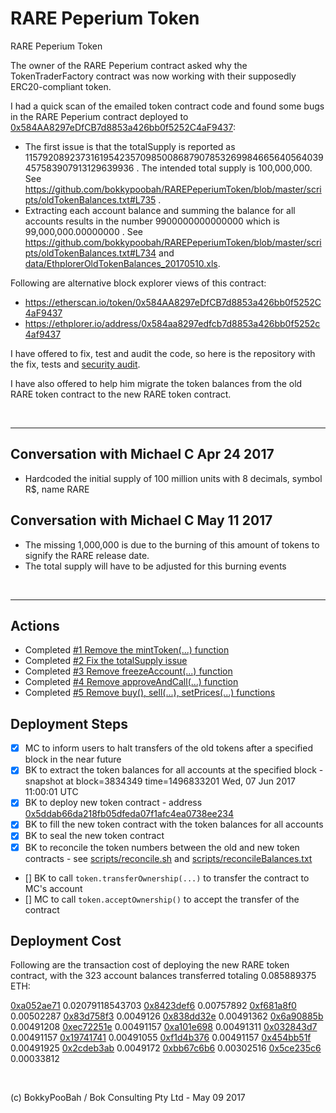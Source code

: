 # RARE Peperium Token
RARE Peperium Token

The owner of the RARE Peperium contract asked why the TokenTraderFactory contract was now working with their supposedly ERC20-compliant token.

I had a quick scan of the emailed token contract code and found some bugs in the RARE Peperium contract deployed to [0x584AA8297eDfCB7d8853a426bb0f5252C4aF9437](https://etherscan.io/address/0x584AA8297eDfCB7d8853a426bb0f5252C4aF9437):

* The first issue is that the totalSupply is reported as 115792089237316195423570985008687907853269984665640564039457583907913129639936 . The intended  total supply is 100,000,000. See https://github.com/bokkypoobah/RAREPeperiumToken/blob/master/scripts/oldTokenBalances.txt#L735 .
* Extracting each account balance and summing the balance for all accounts results in the number 9900000000000000 which is 99,000,000.00000000 . See https://github.com/bokkypoobah/RAREPeperiumToken/blob/master/scripts/oldTokenBalances.txt#L734 and [data/EthplorerOldTokenBalances_20170510.xls](data/EthplorerOldTokenBalances_20170510.xls).

Following are alternative block explorer views of this contract:

* https://etherscan.io/token/0x584AA8297eDfCB7d8853a426bb0f5252C4aF9437
* https://ethplorer.io/address/0x584aa8297edfcb7d8853a426bb0f5252c4af9437

I have offered to fix, test and audit the code, so here is the repository with the fix, tests and [security audit](SecurityAudit.md).

I have also offered to help him migrate the token balances from the old RARE token contract to the new RARE token contract. 

<br />

<hr />

## Conversation with Michael C Apr 24 2017

* Hardcoded the initial supply of 100 million units with 8 decimals, symbol R$, name RARE

## Conversation with Michael C May 11 2017

* The missing 1,000,000 is due to the burning of this amount of tokens to signify the RARE release date.
* The total supply will have to be adjusted for this burning events

<br />

<hr />

## Actions

* Completed [#1 Remove the mintToken(...) function](https://github.com/bokkypoobah/RAREPeperiumToken/issues/1)
* Completed [#2 Fix the totalSupply issue](https://github.com/bokkypoobah/RAREPeperiumToken/issues/2)
* Completed [#3 Remove freezeAccount(...) function](https://github.com/bokkypoobah/RAREPeperiumToken/issues/3)
* Completed [#4 Remove approveAndCall(...) function](https://github.com/bokkypoobah/RAREPeperiumToken/issues/4)
* Completed [#5 Remove buy(), sell(...), setPrices(...) functions](https://github.com/bokkypoobah/RAREPeperiumToken/issues/5)

## Deployment Steps

* [x] MC to inform users to halt transfers of the old tokens after a specified block in the near future
* [x] BK to extract the token balances for all accounts at the specified block - snapshot at block=3834349 time=1496833201 Wed, 07 Jun 2017 11:00:01 UTC
* [x] BK to deploy new token contract - address [0x5ddab66da218fb05dfeda07f1afc4ea0738ee234](https://ethplorer.io/address/0x5ddab66da218fb05dfeda07f1afc4ea0738ee234)
* [x] BK to fill the new token contract with the token balances for all accounts
* [x] BK to seal the new token contract
* [x] BK to reconcile the token numbers between the old and new token contracts - see [scripts/reconcile.sh](scripts/reconcile.sh) and [scripts/reconcileBalances.txt](scripts/reconcileBalances.txt)
* [] BK to call `token.transferOwnership(...)` to transfer the contract to MC's account
* [] MC to call `token.acceptOwnership()` to accept the transfer of the contract

## Deployment Cost

Following are the transaction cost of deploying the new RARE token contract, with the 323 account balances transferred totaling 0.085889375 ETH:

[0xa052ae71](https://etherscan.io/tx/0xa052ae713568895795d4ce4f0184135e2315ebfb0ddd0f98f9ef4a10f4ddaa1e) 0.02079118543703
[0x8423def6](https://etherscan.io/tx/0x8423def6ac9e422dbd8fc3454b5a03c87d8ade40ef2c94a39f91b5538a30e437) 0.00757892
[0xf681a8f0](https://etherscan.io/tx/0xf681a8f0fb5d281a622189a814fd5742341dc734eb2a3367c7cadaf93396bebb) 0.00502287
[0x83d758f3](https://etherscan.io/tx/0x83d758f343271010d5b7a61ed261b3c6b9a3d9d1c7384d28d60005ceb3d7ef52) 0.0049126
[0x838dd32e](https://etherscan.io/tx/0x838dd32e0ecfc2bcf752bd81b9a5c2bf30772eaf46e8df6b4dae0eedadbb133b) 0.00491362
[0x6a90885b](https://etherscan.io/tx/0x6a90885bd390e60cc79d49062e0b34dd7b4f491d8912c2d7bfad8c403f7db664) 0.00491208
[0xec72251e](https://etherscan.io/tx/0xec72251ede76e871ec9f89e1b4b82bd8451858987ed6006fe55d1e19557399cc) 0.00491157
[0xa101e698](https://etherscan.io/tx/0xa101e698afbf065a283adb679be162c9067e68030ea8e95e74872faae8be55b3) 0.00491311
[0x032843d7](https://etherscan.io/tx/0x032843d73f7ddf9e8389b79b3e79e5c10495dc82b0d4d35969ba88296df81f43) 0.00491157
[0x19741741](https://etherscan.io/tx/0x19741741b78c140f1363d4012b7e4f11c083cf3a58a006073baec925636bad33) 0.00491055
[0xf1d4b376](https://etherscan.io/tx/0xf1d4b376164a1dc2d9be00c28d4323a645a54aa59cf1d2ee8b50cb4349f4f9a9) 0.00491157
[0x454bb51f](https://etherscan.io/tx/0x454bb51f91943d473fb3870f95de7583475a5f3e490e12d42bae8151402252c6) 0.00491925
[0x2cdeb3ab](https://etherscan.io/tx/0x2cdeb3abf9d7fa1d177e676afeeba25fc01aa028816ed5f4492140023f20617c) 0.0049172
[0xbb67c6b6](https://etherscan.io/tx/0xbb67c6b6b727163eb31fc8ccc41d3b701b27a9ea38a6ec16fc964bd1a2e7d11f) 0.00302516
[0x5ce235c6](https://etherscan.io/tx/0x5ce235c608945b141d3f3c012ddc84f63d4e641ffbc53fc6243429c43d4dc85f) 0.00033812

























<br />

(c) BokkyPooBah / Bok Consulting Pty Ltd - May 09 2017